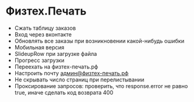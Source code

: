 # Физтех.Печать

* Сжать таблицу заказов
* Вход через вконтакте
* Обновлять все заказы при возникновении какой-нибудь ошибки
* Мобильная версия
* SlideupRow при загрузке файла
* Прогресс загрузки
* Переехать на физтех-печать.рф
* Настроить почту админ@физтех-печать.рф
* Не скрывать число страниц при перелистывании
* Проксирование запросов: проверить, что response.error не равно true, иначе сделать код возврата 400